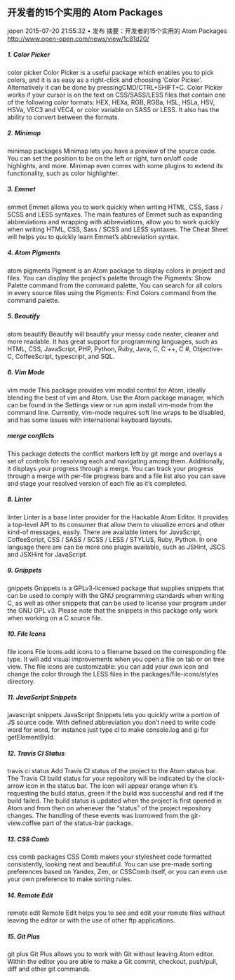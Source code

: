 
## 开发者的15个实用的 Atom Packages

jopen 2015-07-20 21:55:32 • 发布
摘要：开发者的15个实用的 Atom Packages<br/>
http://www.open-open.com/news/view/1c81d20/

##### 1. Color Picker

color picker
Color Picker is a useful package which enables you to pick colors, and it is as easy as a right-click and choosing ‘Color Picker’. Alternatively it can be done by pressingCMD/CTRL+SHIFT+C. Color Picker works if your cursor is on the text on CSS/SASS/LESS files that contain one of the following color formats: HEX, HEXa, RGB, RGBa, HSL, HSLa, HSV, HSVa, VEC3 and VEC4, or color variable on SASS or LESS. It also has the ability to convert between the formats.

##### 2. Minimap

minimap packages
Minimap lets you have a preview of the source code. You can set the position to be on the left or right, turn on/off code highlights, and more. Minimap even comes with some plugins to extend its functionality, such as color highlighter.

##### 3. Emmet

emmet
Emmet allows you to work quickly when writing HTML, CSS, Sass / SCSS and LESS syntaxes. The main features of Emmet such as expanding abbreviations and wrapping with abbreviations, allow you to work quickly when writing HTML, CSS, Sass / SCSS and LESS syntaxes. The Cheat Sheet will helps you to quickly learn Emmet’s abbreviation syntax.

##### 4. Atom Pigments

atom pigments
Pigment is an Atom package to display colors in project and files. You can display the project’s palette through the Pigments: Show Palette command from the command palette, You can search for all colors in every source files using the Pigments: Find Colors command from the command palette.

##### 5. Beautify

atom beautify
Beautify will beautify your messy code neater, cleaner and more readable. It has great support for programming languages, such as HTML, CSS, JavaScript, PHP, Python, Ruby, Java, C, C ++, C #, Objective-C, CoffeeScript, typescript, and SQL.

##### 6. Vim Mode

vim mode
This package provides vim modal control for Atom, ideally blending the best of vim and Atom. Use the Atom package manager, which can be found in the Settings view or run apm install vim-mode from the command line. Currently, vim-mode requires soft line wraps to be disabled, and has some issues with international keyboard layouts.

##### merge conflicts
This package detects the conflict markers left by git merge and overlays a set of controls for resolving each and navigating among them. Additionally, it displays your progress through a merge. You can track your progress through a merge with per-file progress bars and a file list also you can save and stage your resolved version of each file as it’s completed.

##### 8. Linter

linter
Linter is a base linter provider for the Hackable Atom Editor. It provides a top-level API to its consumer that allow them to visualize errors and other kind-of messages, easily. There are available linters for JavaScript, CoffeeScript, CSS / SASS / SCSS / LESS / STYLUS, Ruby, Python. In one language there are can be more one plugin available, such as JSHint, JSCS and JSXHint for JavaScript.

##### 9. Gnippets

gnippets
Gnippets is a GPLv3-licensed package that supplies snippets that can be used to comply with the GNU programming standards when writing C, as well as other snippets that can be used to license your program under the GNU GPL v3. Please note that the snippets in this package only work when working on a C source file.

##### 10. File Icons

file icons
File Icons add icons to a filename based on the corresponding file type. It will add visual improvements when you open a file on tab or on tree view. The file icons are customizable: you can add your own icon and change the color through the LESS files in the packages/file-icons/styles directory.

##### 11. JavaScript Snippets

javascript snippets
JavaScript Snippets lets you quickly write a portion of JS source code. With defined abbreviation you don’t need to write code word for word, for instance just type cl to make console.log and gi for getElementById.

##### 12. Travis CI Status

travis ci status
Add Travis CI status of the project to the Atom status bar. The Travis CI build status for your repository will be indicated by the clock-arrow icon in the status bar. The icon will appear orange when it’s requesting the build status, green if the build was successful and red if the build failed. The build status is updated when the project is first opened in Atom and from then on whenever the “status” of the project repository changes. The handling of these events was borrowed from the git-view.coffee part of the status-bar package.

##### 13. CSS Comb

css comb packages
CSS Comb makes your stylesheet code formatted consistently, looking neat and beautiful. You can use pre-made sorting preferences based on Yandex, Zen, or CSSComb itself, or you can even use your own preference to make sorting rules.

##### 14. Remote Edit

remote edit
Remote Edit helps you to see and edit your remote files without leaving the editor or with the use of other ftp applications.

##### 15. Git Plus

git plus
Git Plus allows you to work with Git without leaving Atom editor. Within the editor you are able to make a Git commit, checkout, push/pull, diff and other git commands.

